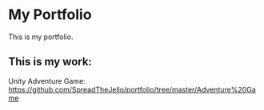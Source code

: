 # My Portfolio
This is my portfolio.

## This is my work:
Unity Adventure Game: https://github.com/SpreadTheJello/portfolio/tree/master/Adventure%20Game